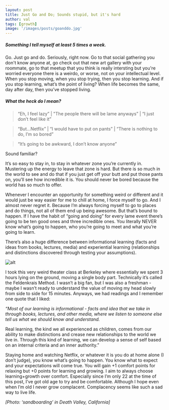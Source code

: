 ```yaml
---
layout: post
title: Just Go and Do; Sounds stupid, but it's hard
author: val
tags: [growth]
image: '/images/posts/goanddo.jpg'
---
```


##### Something I tell myself at least 5 times a week.

Go. Just go and do. Seriously, right now. Go to that social gathering you don't know anyone at, go check out that new art gallery with your roommate, go to that meetup that you think is really intersting but you're worried everyone there is a weirdo, or worse, not on your intellectual level.  
When you stop moving, when you stop trying, then you stop learning. And if you stop learning, what’s the point of living? When life becomes the same, day after day, then you’ve stopped living.

##### What the heck do I mean?

 > “Eh, I feel lazy” | "The people there will be lame anyways” | “I just don’t feel like it” 

 > “But…Netflix” | “I would have to put on pants” | “There is nothing to do, I’m so bored” 
 
 > “It’s going to be awkward, I don’t know anyone”

Sound familiar?

It’s so easy to stay in, to stay in whatever zone you’re currently in. Mustering up the energy to leave that zone is hard. But there is so much in the world to see and do that if you just get off your butt and put those pants on, you’ll see how incredible it is. You should never be bored because the world has so much to offer.

Whenever I encounter an opportunity for something weird or different and it would just be way easier for me to chill at home, I force myself to go. And I almost never regret it. Because I’m always forcing myself to go to places and do things, not all of them end up being awesome. But that’s bound to happen. If I have the habit of “going and doing” for every lame event there’s going to be ten good ones and three incredible ones. You literally NEVER know what’s going to happen, who you’re going to meet and what you’re going to learn.

There’s also a huge difference between informational learning (facts and ideas from books, lectures, media) and experiential learning (relationships and distinctions discovered through testing your assumptions).

![alt](https://i.ytimg.com/vi/aF63HHVbpQ8/maxresdefault.jpg)

I took this very weird theater class at Berkeley where essentially we spent 3 hours lying on the ground, moving a single body part. Technically it’s called the Feldenkrais Method. I wasn’t a big fan, but I was also a freshman - maybe I wasn’t ready to understand the value of moving my head slowly from side to side for 15 minutes. Anyways, we had readings and I remember one quote that I liked:

*“Most of our learning is informational - facts and idea that we take in through books, lectures, and other media, where we listen to someone else tell us what we should know and understand.*

Real learning, the kind we all experienced as children, comes from our ability to make distinctions and crease new relationships to the world we live in. Through this kind of learning, we can develop a sense of self based on an internal criteria and an inner authority.”

Staying home and watching Netflix, or whatever it is you do at home alone (I don’t judge), you know what’s going to happen. You know what to expect and your expectations will come true. You will gain +1 comfort points for relaxing but +0 points for learning and growing. I aim to always choose learning+growth over comfort. Especially since I’m only 22 at the time of this post, I’ve got old age to try and be comfortable. Although I hope even when I’m old I never grow complacent. Complacency seems like such a sad way to live life.

*[Photo: ‘sandboarding’ in Death Valley, California]*